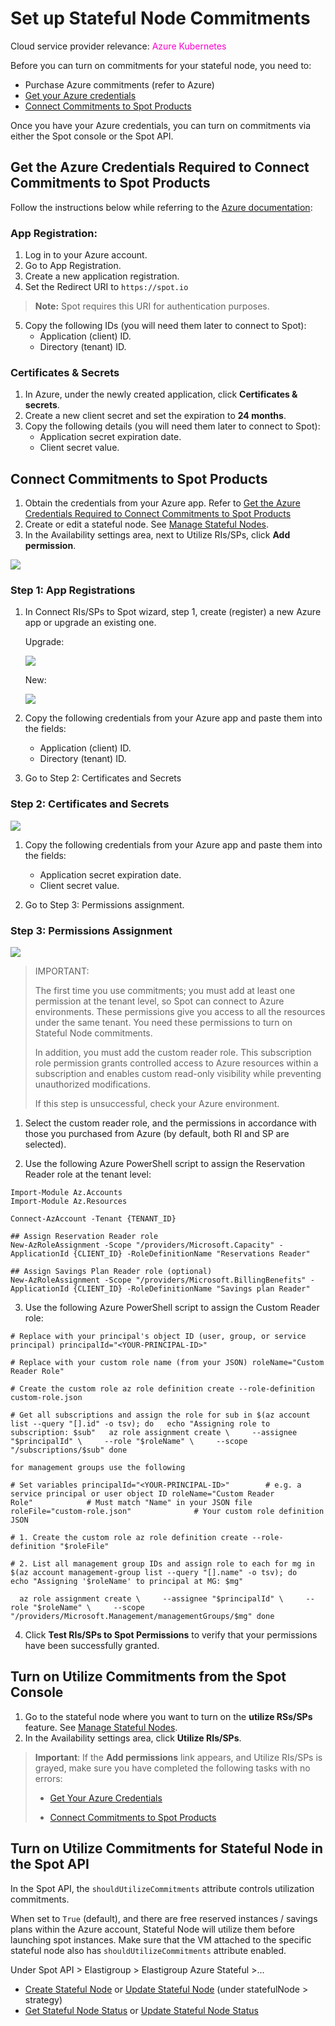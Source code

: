 <meta name="robots" content="noindex" />

#  Set up Stateful Node Commitments

Cloud service provider relevance: <font color="#FC01CC">Azure Kubernetes</font>

Before you can turn on commitments for your stateful node, you need to:

*  Purchase Azure commitments (refer to Azure)
*  [Get your Azure credentials](link)
*  [Connect Commitments to Spot Products](link)

Once you have your Azure credentials, you can turn on commitments via either the Spot console or the Spot API.

##  Get the Azure Credentials Required to Connect Commitments to Spot Products

Follow the instructions below while referring to the [Azure documentation](https://learn.microsoft.com/en-us/entra/identity-platform/quickstart-register-app?tabs=certificate):

###  App Registration:

1. Log in to your Azure account.
2. Go to App Registration.
3. Create a new application registration.
4. Set the Redirect URI to `https://spot.io`

>**Note:** Spot requires this URI for authentication purposes.

5. Copy the following IDs (you will need them later to connect to Spot):
   * Application (client) ID.
   * Directory (tenant) ID.

###  Certificates & Secrets

1.  In Azure, under the newly created application, click **Certificates & secrets**.
2.  Create a new client secret and set the expiration to **24 months**.
3.  Copy the following details (you will need them later to connect to Spot):
    * Application secret expiration date.
    * Client secret value.   

##  Connect Commitments to Spot Products

1.  Obtain the credentials from your Azure app. Refer to [Get the Azure Credentials Required to Connect Commitments to Spot Products]()
2.  Create or edit a stateful node. See [Manage Stateful Nodes](https://docs.spot.io/managed-instance/azure/tutorials/manage?id=manage-stateful-nodes).
3.  In the Availability settings area, next to Utilize RIs/SPs, click **Add permission**.

   <img src="https://docs.spot.io/managed-instance/_media/create-stateful-node-commitments.png" />

###  Step 1: App Registrations

  1.  In Connect RIs/SPs to Spot wizard, step 1, create (register) a new Azure app or upgrade an existing one.

      Upgrade:

      <img src="https://docs.spot.io/managed-instance/_media/commitments_register-upgrade-app.png" />

      New:

      <img src="https://docs.spot.io/managed-instance/_media/commitments-register-new-app.png" />
      

3. Copy the following credentials from your Azure app and paste them into the fields:
   * Application (client) ID.
   * Directory (tenant) ID.

4.  Go to Step 2: Certificates and Secrets

###  Step 2: Certificates and Secrets

   <img src="https://docs.spot.io/managed-instance/_media/commitments-certs-and-secrets.png" />

1. Copy the following credentials from your Azure app and paste them into the fields:
   * Application secret expiration date.
   * Client secret value.
  
2.  Go to Step 3: Permissions assignment.

###  Step 3: Permissions Assignment

   <img src="https://docs.spot.io/managed-instance/_media/commitments-permss-with-reader.png" />

>IMPORTANT:
>
>The first time you use commitments; you must add at least one permission at the tenant level, so Spot can connect to Azure environments. These permissions give you access to all the resources under the same tenant. You need these permissions to turn on Stateful Node commitments.
>
>In addition, you must add the custom reader role. This subscription role permission grants controlled access to Azure resources within a subscription and enables custom read-only visibility while preventing unauthorized modifications.
>
>If this step is unsuccessful, check your Azure environment.

1.  Select the custom reader role, and the permissions in accordance with those you purchased from Azure (by default, both RI and SP are selected).

2.  Use the following Azure PowerShell script to assign the Reservation Reader role at the tenant level:

```
Import-Module Az.Accounts
Import-Module Az.Resources

Connect-AzAccount -Tenant {TENANT_ID}

## Assign Reservation Reader role
New-AzRoleAssignment -Scope "/providers/Microsoft.Capacity" -ApplicationId {CLIENT_ID} -RoleDefinitionName "Reservations Reader"

## Assign Savings Plan Reader role (optional)
New-AzRoleAssignment -Scope "/providers/Microsoft.BillingBenefits" -ApplicationId {CLIENT_ID} -RoleDefinitionName "Savings plan Reader"
```

3.  Use the following Azure PowerShell script to assign the Custom Reader role:


```
# Replace with your principal's object ID (user, group, or service principal) principalId="<YOUR-PRINCIPAL-ID>"
 
# Replace with your custom role name (from your JSON) roleName="Custom Reader Role"
 
# Create the custom role az role definition create --role-definition custom-role.json
 
# Get all subscriptions and assign the role for sub in $(az account list --query "[].id" -o tsv); do   echo "Assigning role to subscription: $sub"   az role assignment create \     --assignee "$principalId" \     --role "$roleName" \     --scope "/subscriptions/$sub" done 
 
for management groups use the following
 
# Set variables principalId="<YOUR-PRINCIPAL-ID>"        # e.g. a service principal or user object ID roleName="Custom Reader Role"            # Must match "Name" in your JSON file roleFile="custom-role.json"              # Your custom role definition JSON
 
# 1. Create the custom role az role definition create --role-definition "$roleFile"
 
# 2. List all management group IDs and assign role to each for mg in $(az account management-group list --query "[].name" -o tsv); do   echo "Assigning '$roleName' to principal at MG: $mg"
 
  az role assignment create \     --assignee "$principalId" \     --role "$roleName" \     --scope "/providers/Microsoft.Management/managementGroups/$mg" done 

```

4.  Click **Test RIs/SPs to Spot Permissions** to verify that your permissions have been successfully granted.
   
##  Turn on Utilize Commitments from the Spot Console

1. Go to the stateful node where you want to turn on the **utilize RSs/SPs** feature. See [Manage Stateful Nodes](https://docs.spot.io/managed-instance/azure/tutorials/manage?id=manage-stateful-nodes).
2. In the Availability settings area, click **Utilize RIs/SPs**.

>**Important**: If the **Add permissions** link appears, and Utilize RIs/SPs is grayed, make sure you have completed the following tasks with no errors:
>
>  - [Get Your Azure Credentials](link)
>
>  - [Connect Commitments to Spot Products](link)


## Turn on Utilize Commitments for Stateful Node in the Spot API

In the Spot API, the `shouldUtilizeCommitments` attribute controls utilization commitments. 

When set to `True` (default), and there are free reserved instances / savings plans within the Azure account, Stateful Node will utilize them before launching spot instances. 
Make sure that the VM attached to the specific stateful node also has  `shouldUtilizeCommitments` attribute enabled.

Under Spot API > Elastigroup > Elastigroup Azure Stateful >...  

* [Create Stateful Node](https://docs.spot.io/api/#tag/Elastigroup-Azure-Stateful/operation/azureStatefulNodeCreate) or [Update Stateful Node](https://docs.spot.io/api/#tag/Elastigroup-Azure-Stateful/operation/azureStatefulNodeUpdate)  (under statefulNode > strategy)
* [Get Stateful Node Status](https://docs.spot.io/api/#tag/Elastigroup-Azure-Stateful/operation/azureStatefulNodeGetStatus) or [Update Stateful Node Status](https://docs.spot.io/api/#tag/Elastigroup-Azure-Stateful/operation/azureStatefulNodeChangeState)  

